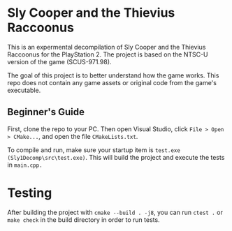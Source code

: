 # Sly Cooper and the Thievius Raccoonus

This is an expermental decompilation of Sly Cooper and the Thievius Raccoonus for the PlayStation 2. The project is based on the NTSC-U version of the game (SCUS-971.98).

The goal of this project is to better understand how the game works. This repo does not contain any game assets or original code from the game's executable.

## Beginner's Guide

First, clone the repo to your PC. Then open Visual Studio, click `File > Open > CMake...`, and open the file `CMakeLists.txt`.

To compile and run, make sure your startup item is `test.exe (Sly1Decomp\src\test.exe)`. This will build the project and execute the tests in `main.cpp.`

# Testing

After building the project with `cmake --build . -j8`, you can run `ctest .` or `make check` in the build directory in order to run tests.
